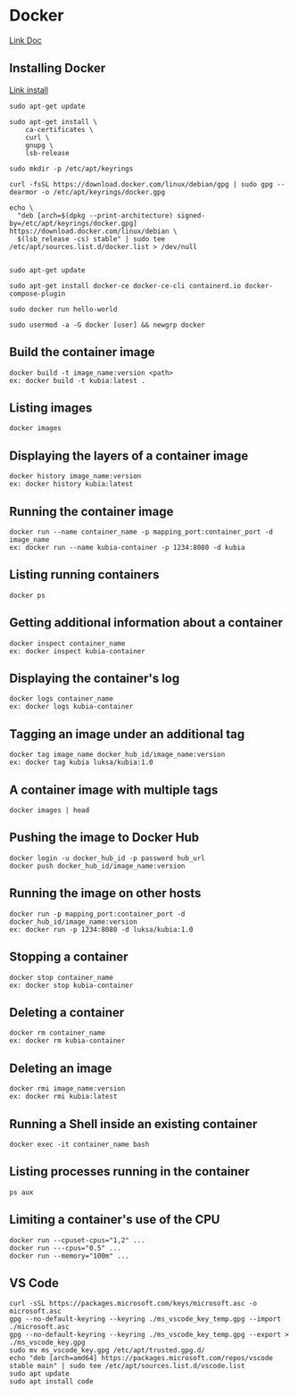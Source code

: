 # Docker

[Link Doc](https://docs.google.com/document/d/18tihkl7GzamOj-8jhmwmeOOlW9scqrUY-hFZql2VB2U/edit?usp=sharing)

## Installing Docker

[Link install](https://docs.docker.com/engine/install)

```
sudo apt-get update 

sudo apt-get install \
    ca-certificates \
    curl \
    gnupg \
    lsb-release 

sudo mkdir -p /etc/apt/keyrings 

curl -fsSL https://download.docker.com/linux/debian/gpg | sudo gpg --dearmor -o /etc/apt/keyrings/docker.gpg 

echo \
  "deb [arch=$(dpkg --print-architecture) signed-by=/etc/apt/keyrings/docker.gpg] https://download.docker.com/linux/debian \
  $(lsb_release -cs) stable" | sudo tee /etc/apt/sources.list.d/docker.list > /dev/null
 

sudo apt-get update 

sudo apt-get install docker-ce docker-ce-cli containerd.io docker-compose-plugin 

sudo docker run hello-world 

sudo usermod -a -G docker [user] && newgrp docker 
```

## Build the container image

```
docker build -t image_name:version <path> 
ex: docker build -t kubia:latest .
```

## Listing images
  
```
docker images
```

## Displaying the layers of a container image
  
```
docker history image_name:version 
ex: docker history kubia:latest
```

## Running the container image
  
```
docker run --name container_name -p mapping_port:container_port -d image_name 
ex: docker run --name kubia-container -p 1234:8080 -d kubia
```

## Listing running containers
  
```
docker ps
```

## Getting additional information about a container
  
```
docker inspect container_name 
ex: docker inspect kubia-container
```

## Displaying the container's log
  
```
docker logs container_name 
ex: docker logs kubia-container
```

## Tagging an image under an additional tag
  
```
docker tag image_name docker_hub_id/image_name:version 
ex: docker tag kubia luksa/kubia:1.0
```

## A container image with multiple tags
  
```
docker images | head
```

## Pushing the image to Docker Hub
  
```
docker login -u docker_hub_id -p password hub_url 
docker push docker_hub_id/image_name:version
```

## Running the image on other hosts
  
```
docker run -p mapping_port:container_port -d docker_hub_id/image_name:version 
ex: docker run -p 1234:8080 -d luksa/kubia:1.0
```

## Stopping a container
  
```
docker stop container_name 
ex: docker stop kubia-container
```

## Deleting a container
  
```
docker rm container_name 
ex: docker rm kubia-container
```

## Deleting an image
  
```
docker rmi image_name:version 
ex: docker rmi kubia:latest
```

## Running a Shell inside an existing container

```
docker exec -it container_name bash
```

## Listing processes running in the container

```
ps aux
```

## Limiting a container's use of the CPU

```
docker run --cpuset-cpus="1,2" ...  
docker run ---cpus="0.5" ... 
docker run --memory="100m" ... 
```


## VS Code

```
curl -sSL https://packages.microsoft.com/keys/microsoft.asc -o microsoft.asc 
gpg --no-default-keyring --keyring ./ms_vscode_key_temp.gpg --import ./microsoft.asc 
gpg --no-default-keyring --keyring ./ms_vscode_key_temp.gpg --export > ./ms_vscode_key.gpg 
sudo mv ms_vscode_key.gpg /etc/apt/trusted.gpg.d/ 
echo "deb [arch=amd64] https://packages.microsoft.com/repos/vscode stable main" | sudo tee /etc/apt/sources.list.d/vscode.list  
sudo apt update 
sudo apt install code 
```


